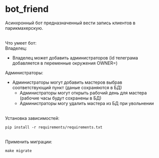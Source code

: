 # bot_friend
Асинхронный бот предназначенный вести запись клиентов в парикмахерскую.

<br/>
Что умеет бот: <br/>
Владелец: <br/>

- Владелец может добавить администраторов (id телеграма добавляется в переменные окружения OWNER=)

Администраторы:
- Администраторы могут добавить мастеров выбрав соответствующий пункт (даные сохраняются в БД)
  * Администраторы могут открыть рабочий день для мастера (рабочие часы будут сохранены в БД)
  * Администраторы могу удалить мастера из БД при увольнении 


<br/>Установка зависимостей: 

```
pip install -r requirements/requirements.txt
```

<br/>Применить миграции: 

```
make migrate
```
